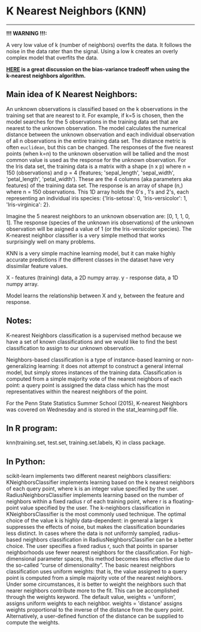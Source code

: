 # K Nearest Neighbors (KNN)

-----------

__!!! WARNING !!!:__ 

A very low value of k (number of neighbors) overfits the data. It follows the noise in the data rater than the signal. Using a low k creates an overly complex model that overfits the data. 


__[HERE](http://scott.fortmann-roe.com/docs/BiasVariance.html) is a great discussion on the bias-variance tradeoff when using the k-nearest neighbors algorithm.__ 



## Main idea of K Nearest Neighbors:
An unknown observations is classified based on the k observations in the training set that are nearest to it. For example, if k=5 is chosen, then the model searches for the 5 observations in the training data set that are nearest to the unknown observation. The model calculates the numerical distance between the unknown observation and each individual observation of all n observations in the entire training data set. The distance metric is often `euclidean`, but this can be changed. 
The responses of the five nearest points (when k=n) to the unknown observation will be tallied and the most common value is used as the response for the unknown observation. For the Iris data set, the training data is a matrix with a shape (n x p) where n = 150 (observations) and p = 4 (features; 'sepal_length', 'sepal_width', 'petal_length', 'petal_width'). These are the 4 columns (aka parameters aka features) of the training data set. The response is an array of shape (n,) where n = 150 observations. This 1D array holds the 0's , 1's and 2's, each representing an individual iris species: {'Iris-setosa': 0, 'Iris-versicolor': 1, 'Iris-virginica': 2}. 

Imagine the 5 nearest neighbors to an unknown observation are: [0, 1, 1, 0, 1].  The response (species of the unknown iris observations) of the unknown observation will be asigned a value of 1 (or the Iris-versicolor species). The K-nearest neighbor classifier is a very simple method that works surprisingly well on many problems. 

KNN is a very simple machine learning model, but it can make highly accurate predictions if the different classes in the dataset have very dissimilar feature values. 

X - features (training) data, a 2D numpy array. 
y - response data, a 1D numpy array. 

Model learns the relationship between X and y, between the feature and response. 



## Notes:
K-nearest Neighbors classification is a supervised method because we have a set of known classifications and we would like to find the best classification to assign to our unknown observation. 

Neighbors-based classification is a type of instance-based learning or non-generalizing learning: it does not attempt to construct a general internal model, but simply stores instances of the training data. Classification is computed from a simple majority vote of the nearest neighbors of each point: a query point is assigned the data class which has the most representatives within the nearest neighbors of the point. 



For the Penn State Statistics Summer School (2015), K-nearest Neighbors was covered on Wednesday and is stored in the stat_learning.pdf file. 





## In R program:
knn(training.set, test.set, training.set.labels, K) in class package. 


## In Python:
scikit-learn implements two different nearest neighbors classifiers: KNeighborsClassifier implements learning based on the k nearest neighbors of each query point, where k is an integer value specified by the user. RadiusNeighborsClassifier implements learning based on the number of neighbors within a fixed radius r of each training point, where r is a floating-point value specified by the user.
The k-neighbors classification in KNeighborsClassifier is the most commonly used technique. The optimal choice of the value k is highly data-dependent: in general a larger k suppresses the effects of noise, but makes the classification boundaries less distinct.
In cases where the data is not uniformly sampled, radius-based neighbors classification in RadiusNeighborsClassifier can be a better choice. The user specifies a fixed radius r, such that points in sparser neighborhoods use fewer nearest neighbors for the classification. For high-dimensional parameter spaces, this method becomes less effective due to the so-called “curse of dimensionality”.
The basic nearest neighbors classification uses uniform weights: that is, the value assigned to a query point is computed from a simple majority vote of the nearest neighbors. Under some circumstances, it is better to weight the neighbors such that nearer neighbors contribute more to the fit. This can be accomplished through the weights keyword. The default value, weights = 'uniform', assigns uniform weights to each neighbor. weights = 'distance' assigns weights proportional to the inverse of the distance from the query point. Alternatively, a user-defined function of the distance can be supplied to compute the weights.
